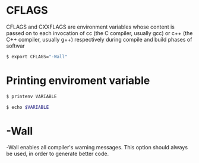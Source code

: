# CFLAGS
CFLAGS and CXXFLAGS are environment variables whose content is passed on to each invocation of cc (the C compiler, usually gcc) or c++ (the C++ compiler, usually g++) respectively during compile and build phases of softwar

```sh
$ export CFLAGS="-Wall"
```

# Printing enviroment variable
```sh
$ printenv VARIABLE
```
```sh
$ echo $VARIABLE
```

# -Wall
-Wall enables all compiler's warning messages. This option should always be used, in order to generate better code.
